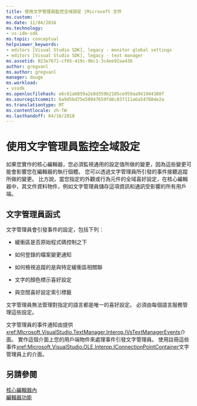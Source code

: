 ```yaml
---
title: 使用文字管理員監控全域設定 |Microsoft 文件
ms.custom: ''
ms.date: 11/04/2016
ms.technology:
- vs-ide-sdk
ms.topic: conceptual
helpviewer_keywords:
- editors [Visual Studio SDK], legacy - monitor global settings
- editors [Visual Studio SDK], legacy - text manager
ms.assetid: 023e7671-cf65-419c-9bc1-3c4ee92aa436
author: gregvanl
ms.author: gregvanl
manager: douge
ms.workload:
- vssdk
ms.openlocfilehash: e6c61a6859a2e8d359b2185ce959aa941944380f
ms.sourcegitcommit: 6a9d5bd75e50947659fd6c837111a6a547884e2a
ms.translationtype: MT
ms.contentlocale: zh-TW
ms.lasthandoff: 04/16/2018
---
```

# <a name="using-the-text-manager-to-monitor-global-settings"></a>使用文字管理員監控全域設定
如果您實作的核心編輯器，您必須監視通用的設定值所做的變更，因為這些變更可能會影響您在編輯器的執行個體。 您可以透過文字管理員所引發的事件接聽追蹤所做的變更。 比方說，當您指定的外觀或行為元件的全域喜好設定，在核心編輯器中，其文件資料物件，例如文字管理員儲存這項資訊和通訊受影響的所有用戶端。  
  
## <a name="text-manager-functions"></a>文字管理員函式  
 文字管理員會引發事件的設定，包括下列：  
  
-   緩衝區是否原始程式碼控制之下  
  
-   如何登錄的檔案變更通知  
  
-   如何檢視追蹤的是與特定緩衝區相關聯  
  
-   文字的顏色標示喜好設定  
  
-   與空間喜好設定索引標籤  
  
 文字管理員無法管理對指定的語言都是唯一的喜好設定。 必須由每個語言服務管理這些設定。  
  
 文字管理員的事件通知由提供<xref:Microsoft.VisualStudio.TextManager.Interop.IVsTextManagerEvents>介面。 實作這個介面上您的用戶端物件來處理事件引發文字管理員。 使用註冊這些事件<xref:Microsoft.VisualStudio.OLE.Interop.IConnectionPointContainer>文字管理員上的介面。  
  
## <a name="see-also"></a>另請參閱  
 [核心編輯器內](../extensibility/inside-the-core-editor.md)   
 [編輯器功能](http://msdn.microsoft.com/en-us/bdac940d-1f14-4019-a01f-fd0bb3dc7198)